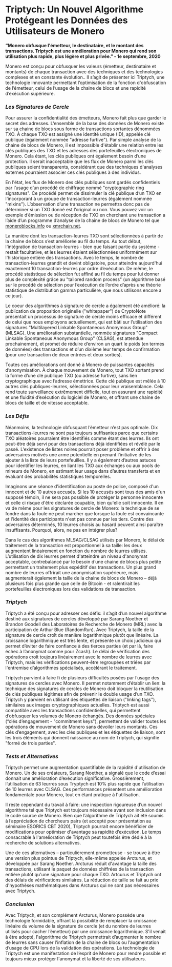 # Triptych: Un Nouvel Algorithme Protégeant les Données des Utilisateurs de Monero

**“Monero obfusque l'émetteur, le destinataire, et le montant des transactions. Triptych est une amélioration pour Monero qui rend son utilisation plus rapide, plus légère et plus privée.” - 1e septembre, 2020**

Monero est conçu pour obfusquer les valeurs (émetteur, destinataire et montants) de chaque  transaction avec des techniques et des technologies complexes et en constante évolution.. Il s’agit de présenter ici Triptych, une technologie innovante permettant l’optimisation de la fonction d'obfuscation de l’émetteur, celui de l’usage de la chaine de blocs et une rapidité d’exécution supérieure.

### _Les Signatures de Cercle_

Pour assurer la confidentialité des émetteurs, Monero fait plus que garder le secret des adresses. L’ensemble de la base des données de Monero existe sur sa chaine de blocs sous forme de transactions sortantes dénommées TXO. À chaque TXO est assigné une identité unique (ID), appelée clé publique (également nommée "adresse furtive"). Par simple analyse de la chaine de blocs de Monero, il est impossible d'établir une relation entre les clés publiques des TXO et les adresses des portefeuilles électroniques de Monero. Cela étant, les clés publiques ont également besoin d’une protection. Il serait inacceptable que les flux de Monero parmi les clés publiques soient transparents, considérant que des techniques d'analyses externes pourraient associer ces clés publiques à des individus.

En l'état, les flux de Monero des clés publiques sont gardés confidentiels par l’usage d’un procédé de chiffrage nommé "cryptographic ring signatures". Ce procédé permet de dissimuler la clé publique d’un TXO en l'incorporant à un groupe de transaction-leurres (également nommée "mixins"). L’observation d’une transaction ne permettra donc pas de déterminer si un TXO donné est l’original ou non. Vous pouvez voir un exemple d’émission ou de réception de TXO en cherchant une transaction a l’aide d’un programme d’analyse de la chaine de blocs de Monero tel que [moneroblocks.info](https://moneroblocks.info/) ou [xmrchain.net](https://xmrchain.net/).

La manière dont les transaction-leurres TXO sont sélectionnées à partir de la chaine de blocs s’est améliorée au fil du temps. Au tout début, l'intégration de transaction-leurres - bien que faisant partie du système - restait facultative, et les leurres étaient sélectionnées uniformément sur l'historique entière des transactions. Avec le temps, le nombre de transaction-leurres grandit et devint obligatoire, pour atteindre aujourd'hui exactement 10 transaction-leurres par ordre d’exécution. De même, le procédé statistique de sélection fut affiné au fil du temps pour lui donner plus de complexité grâce au "tailored random process" (un algorithme basé sur le procédé de sélection pour l’exécution de l’ordre d’après une théorie statistique de distribution gamma particulière, que nous utilisons encore a ce jour).

Le coeur des algorithmes à signature de cercle a également été amélioré: la publication de proposition originelle ("whitepaper") de CryptoNote présentait un processus de signature de cercle moins efficace et différent de celui que nous employons actuellement, qui est bâti sur l’utilisation des signatures "Multilayered Linkable Spontaneous Anonymous Group" (MLSAG). Une amélioration substantielle, nommée signatures "Compact Linkable Spontaneous Anonymous Group" (CLSAG), est attendue prochainement, et promet de réduire d’environ un quart le poids (en termes de données) des transactions et d’un dixième leur temps de confirmation (pour une transaction de deux entrées et deux sorties).

Toutes ces améliorations ont donné à Monero de puissantes capacités d’anonymisation. À chaque mouvement de Monero, tout TXO sortant prend la forme d’une clé publique TXO (ou adresse furtive), sans lien cryptographique avec l’adresse émettrice. Cette clé publique est mêlée à 10 autres clés publiques-leurres, sélectionnées pour leur vraisemblance. Cela rend toute surveillance extrêmement difficile, tout en assurant une rapidité et une fluidité d’exécution du logiciel de Monero, et offrant une chaine de blocs de taille et de vitesse acceptable.

### _Les Défis_

Néanmoins, la technologie obfusquant l’émetteur n’est pas optimale. Dix transactions-leurres ne sont pas toujours suffisantes parce que certains TXO aléatoires pourraient être identifiés comme étant des leurres. Ils ont peut-être déjà servi pour des transactions déjà identifiées et révélé par le passé. L’existence de listes noires pourrait poser problème et offrir à des adversaires motivés une arme potentielle en prenant l’initiative de les ajouter à la liste de leurs portefeuilles. Il y a également d’autres astuces pour identifier les leurres, en liant les TXO aux échanges ou aux pools de mineurs de Monero, en estimant leur usage dans d’autres transferts et en évaluant des probabilités statistiques temporelles.

Imaginons une séance d'identification au poste de police, composé d'un innocent et de 10 autres accusés. Si les 10 accusés sont tous des amis d'un supposé témoin, il ne sera pas possible de protéger la personne innocente et celle ci risque d'être déclarée coupable, bien qu'elle soit innocente. Il en va de même pour les signatures de cercle de Monero: la technique de se fondre dans la foule ne peut marcher que lorsque la foule est convaincante et l'identité des participants n'est pas connue par les tiers. Contre des adversaires déterminés, 10 leurres choisis au hasard peuvent ainsi paraître insuffisants. Pourquoi, alors, ne pas en intégrer plus?

Dans le cas des algorithmes MLSAG/CLSAG utilisés par Monero, le délai de traitement de la transaction est proportionnel à sa taille: les deux augmentent linéairement en fonction du nombre de leurres utilisés. L’utilisation de dix leurres permet d'atteindre un niveau d'anonymat acceptable, contrebalancé par le besoin d’une chaine de blocs plus petite permettant un traitement plus expéditif des transactions. Un plus grand nombre de leurres offrirait une anonymisation supérieure, mais augmenterait également la taille de la chaine de blocs de Monero – déjà plusieurs fois plus grande que celle de Bitcoin - et ralentirait les portefeuilles électroniques lors des validations de transaction.

### _Triptych_

Triptych a été conçu pour adresser ces défis: il s’agit d’un nouvel algorithme destiné aux signatures de cercles développé par Sarang Noether et Brandon Goodell des Laboratoires de Recherche de Monero (MRL) avec la participation de Arthur Blue (RandomRun). Avec Triptych, la taille de la signature de cercle croît de manière logarithmique plutôt que linéaire. La croissance logarithmique est très lente, et présente un choix judicieux qui permet d’éviter de faire confiance à des tierces parties (et par là, faire échec à l’anonymat comme pour Zcash). Le délai de vérification des opérations croît toujours linéairement avec le nombre de leurres avec Triptych, mais les vérifications peuvent-être regroupées et triées par l'entremise d’algorithmes spécialisés, accélérant le traitement.

Triptych parvient à faire fi de plusieurs difficultés posées par l’usage des signatures de cercles avec Monero. Il permet notamment d’établir un lien: la technique des signatures de cercles de Monero doit bloquer la réutilisation de clés publiques légitimes afin de prévenir le double usage d’un TXO. Triptych y parvient en utilisant des étiquettes de liaison ("linking tags"), similaires aux images cryptographiques actuelles. Triptych est aussi compatible avec les transactions confidentielles, qui permettent d’obfusquer les volumes de Monero échangés. Des données spéciales (“clés d’engagement - "commitment keys"), permettent de valider toutes les opérations de mouvement de Monero sans dévoiler leurs montants. Ces clés d’engagement, avec les clés publiques et les étiquettes de liaison, sont les trois éléments qui donnent naissance au nom de Triptych, qui signifie "formé de trois parties".

### _Tests et Alternatives_

Triptych permet une augmentation quantifiable de la rapidité d'utilisation de Monero. Un de ses créateurs, Sarang Noether, a signalé que le code d’essai donnait une amélioration d’exécution significative. Grossièrement, l’utilisation de 63 leurres sous Tryptych est 10% plus rapide que l’utilisation de 10 leurres avec CLSAG. Ces performances présentent une amélioration fondamentale pour Monero, tout en étant pratique à l'utilisation.

Il reste cependant du travail à faire: une inspection rigoureuse d’un nouvel algorithme tel que Triptych est toujours nécessaire avant son inclusion dans le code source de Monero. Bien que l’algorithme de Triptych ait été soumis à l’appréciation de chercheurs pairs (et accepté pour présentation au séminaire ESORICS CBT 2020), Triptych pourrait encore bénéficier de modifications pour optimiser d'avantage sa rapidité d’exécution. Le temps consacrable à l'amelioration de Triptych peut toutefois être dédié à la recherche de solutions alternatives.

Une de ces alternatives – particulièrement prometteuse - se trouve à être une version plus pointue de Triptych, elle-même appelée Arcturus, et développée par Sarang Noether. Arcturus réduit d'avantage la taille des transactions, utilisant le paquet de données chiffrées de la transaction entière plutôt qu'une signature pour chaque TXO. Artcurus et Triptych ont des délais de vérifications similaires. La réduction de taille se fait au prix d'hypothèses mathématiques dans Arcturus qui ne sont pas nécessaires avec Triptych.

### _Conclusion_

Avec Triptych, et son complément Arcturus, Monero possède une technologie formidable, offrant la possibilité de remplacer la croissance linéaire du volume de la signature de cercle (et du nombre de leurres utilisés pour cacher l’émetteur) par une croissance logarithmique. S'il venait à être adopté, l'algorithme de Triptych permettrait d’augmenter le nombre de leurres sans causer l'inflation de la chaine de blocs ou l’augmentation d’usage de CPU lors de la validation des opérations. La technologie de Triptych est une manifestation de l’esprit de Monero pour rendre possible et toujours mieux protéger l'anonymat et la liberté de ses utilisateurs.
